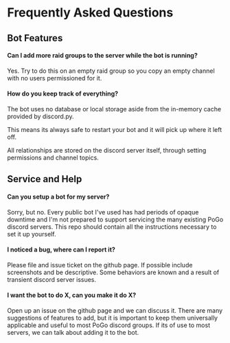 # Frequently Asked Questions

## Bot Features

#### Can I add more raid groups to the server while the bot is running?

Yes. Try to do this on an empty raid group so you copy an empty channel with no users permissioned for it.

#### How do you keep track of everything?

The bot uses no database or local storage aside from the in-memory cache provided by discord.py. 

This means its always safe to restart your bot and it will pick up where it left off. 

All relationships are stored on the discord server itself, through setting permissions and channel topics.

## Service and Help

#### Can you setup a bot for my server?

Sorry, but no. Every public bot I've used has had periods of opaque downtime and I'm not prepared to support servicing the many existing PoGo discord servers. This repo should contain all the instructions necessary to set it up yourself.


#### I noticed a bug, where can I report it?

Please file and issue ticket on the github page. If possible include screenshots and be descriptive. Some behaviors are known and a result of transient discord server issues.

#### I want the bot to do X, can you make it do X?

Open up an issue on the github page and we can discuss it. There are many suggestions of features to add, but it is important to keep them universally applicable and useful to most PoGo discord groups. If its of use to most servers, we can talk about adding it to the bot.
